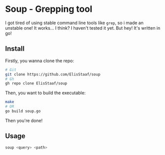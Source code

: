 # Soup - Grepping tool
I got tired of using stable command line tools like `grep`, so i made an unstable one!
It works... I think? I haven't tested it yet. But hey! It's written in go!

Install
-------
Firstly, you wanna clone the repo:
```bash
# Git
git clone https://github.com/ElisStaaf/soup
# Gh
gh repo clone ElisStaaf/soup
```
Then, you want to build the executable:
```bash
make
# OR
go build soup.go
```
Then you're done!

Usage
-----
```bash
soup <query> <path>
```
